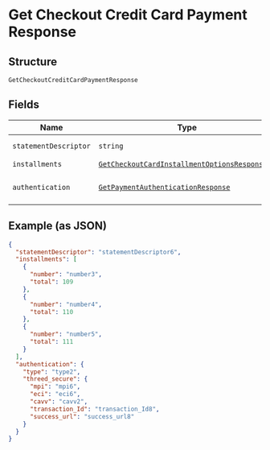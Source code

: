 
# Get Checkout Credit Card Payment Response

## Structure

`GetCheckoutCreditCardPaymentResponse`

## Fields

| Name | Type | Tags | Description | Getter | Setter |
|  --- | --- | --- | --- | --- | --- |
| `statementDescriptor` | `string` | Required | Descrição na fatura | getStatementDescriptor(): string | setStatementDescriptor(string statementDescriptor): void |
| `installments` | [`GetCheckoutCardInstallmentOptionsResponse[]`](/doc/models/get-checkout-card-installment-options-response.md) | Required | Parcelas | getInstallments(): array | setInstallments(array installments): void |
| `authentication` | [`GetPaymentAuthenticationResponse`](/doc/models/get-payment-authentication-response.md) | Required | Payment Authentication response | getAuthentication(): GetPaymentAuthenticationResponse | setAuthentication(GetPaymentAuthenticationResponse authentication): void |

## Example (as JSON)

```json
{
  "statementDescriptor": "statementDescriptor6",
  "installments": [
    {
      "number": "number3",
      "total": 109
    },
    {
      "number": "number4",
      "total": 110
    },
    {
      "number": "number5",
      "total": 111
    }
  ],
  "authentication": {
    "type": "type2",
    "threed_secure": {
      "mpi": "mpi6",
      "eci": "eci6",
      "cavv": "cavv2",
      "transaction_Id": "transaction_Id8",
      "success_url": "success_url8"
    }
  }
}
```

